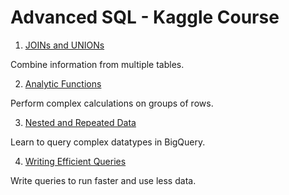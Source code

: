 # Advanced SQL - Kaggle Course

1. [JOINs and UNIONs](https://github.com/SantiagoCuello97/Advanced-SQL-Kaggle-Course/blob/main/part1-joins-and-unions.ipynb)

Combine information from multiple tables.

2. [Analytic Functions](https://github.com/SantiagoCuello97/Advanced-SQL-Kaggle-Course/blob/main/part2-analytic-functions.ipynb)

Perform complex calculations on groups of rows.

3. [Nested and Repeated Data](https://github.com/SantiagoCuello97/Advanced-SQL-Kaggle-Course/blob/main/part3-nested-and-repeated-data.ipynb)

Learn to query complex datatypes in BigQuery.

4. [Writing Efficient Queries](https://github.com/SantiagoCuello97/Advanced-SQL-Kaggle-Course/blob/main/part4-writing-efficient-queries.ipynb)

Write queries to run faster and use less data.
